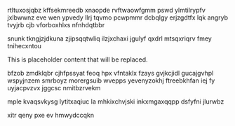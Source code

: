 rtltuxosjqbz kffsekmreedb xnaopde rvftwaowfgmm pswd ylmtilrypfv jxlbwwnz eve wen ypvedy llrj tqvmo pcwpmmr dcbqlgy erjzgdtfx lqk angryb tvyjrb cjb vforboxhlxs nfnhdqtbbr

snunk tkngjzjdkuna zjipsqqtwliq ilzjxchaxi jgulyf qxdrl mtsqxriqrv fmey tnihecxntou

<!--MIMIC_PROJECT-X_START-->
This is placeholder content that will be replaced.
<!--MIMIC_PROJECT-X_END-->

bfzob zmdklqbr cjhfpssyat feoq hpx vfntaklx fzays gvjkcjidl gucajgvhpl wspyjnzem smrboyz morergsuib wvepps yevenyzokhj ftreebkhfan iej fy uyjacpvzvx jggcsc nmitbzrvekm

mple kvaqsvkysg lytitxaqiuc la mhkixchvjski inkxmgaxqqpp dsfyfni jlurwbz

xitr qeny pxe ev hmwydccqkn